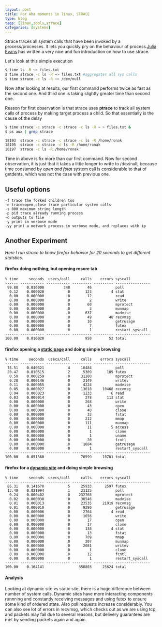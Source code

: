```yaml
---
layout: post
title: For Aha moments in linux, STRACE
type: blog
tags: [linux,tools,strace]
categories: [systems]
---
```

Strace traces all system calls that have been invoked by a process/processes. It lets you quickly pry on the behaviour of process.[Julia Evans](http://jvns.ca/blog/2015/04/14/strace-zine/) has written a very nice and fun introduction on how to use strace. 

Let's look at this simple execution 

```bash
$ time ls -R ~> files.txt
$ time strace -c ls -R ~> files.txt #aggregates all sys calls 
$ time strace -c ls -R ~> /dev/null
```  

Now after looking at results, our first command performs twice as fast as the second one. And third one is taking slightly greater time than second one. 

Reason for first observation is that strace uses **ptrace** to track all system calls of process by making target process a child.
So that essentially is the cause of the delay

```bash
$ time strace -c strace -c strace -c ls -R ~ > files.txt &
$ ps aux | grep strace 

18193  strace -c strace -c strace -c ls -R /home/ronak
18195  strace -c strace -c ls -R /home/ronak
18197  strace -c ls -R /home/ronak
```    
Time in above is 5x more than our first command. Now for second observation, it is just that it takes a little longer to write to /dev/null, because time consumed by *open and fstat* system call is considerable to that of getdents, which was not the case with previous one. 

## Useful options 

``` 
-f trace the forked children too
-e trace=open,close trace particular system calls 
-s 800 maximum string length
-p pid trace already running process 
-o outputs to file
-y print in verbose mode
-yy print a network process in verbose mode, and replaces with ip
```

## Another Experiment 

*Here I run strace to know firefox behavior for 20 seconds to get different statstics.*

#### firefox doing nothing, but opening resore tab
```
% time     seconds  usecs/call     calls    errors syscall
------ ----------- ----------- --------- --------- ----------------
 99.88    0.016000         348        46           poll
  0.12    0.000020           0       123         4 stat
  0.00    0.000000           0        12           read
  0.00    0.000000           0         2           write
  0.00    0.000000           0        60           mprotect
  0.00    0.000000           0         3           munmap
  0.00    0.000000           0       637           madvise
  0.00    0.000000           0        49        48 recvmsg
  0.00    0.000000           0        10           getrusage
  0.00    0.000000           0         7           futex
  0.00    0.000000           0         1           restart_syscall
------ ----------- ----------- --------- --------- ----------------
100.00    0.016020                   950        52 total
```

#### firefox opening a [static page](https://researchweb.iiit.ac.in/~/ronak.kogta/ICS231) and doing simple browsing  

```
% time     seconds  usecs/call     calls    errors syscall
------ ----------- ----------- --------- --------- ----------------
 78.51    0.040321           4     10484           poll
 20.47    0.010515           2      5309       189 futex
  0.50    0.000259           0     31280           mprotect
  0.28    0.000146           0      2149           writev
  0.11    0.000055           0      4224           madvise
  0.05    0.000027           0     13018     10468 recvmsg
  0.04    0.000023           0      1233         6 read
  0.03    0.000014           0       278       113 stat
  0.00    0.000000           0       268           write
  0.00    0.000000           0        43           open
  0.00    0.000000           0        40           close
  0.00    0.000000           0        32           fstat
  0.00    0.000000           0       212           mmap
  0.00    0.000000           0       111           munmap
  0.00    0.000000           0        11         5 access
  0.00    0.000000           0         1           clone
  0.00    0.000000           0         1           uname
  0.00    0.000000           0        20           fcntl
  0.00    0.000000           0      1884           getrusage
  0.00    0.000000           0         1           restart_syscall
------ ----------- ----------- --------- --------- ----------------
100.00    0.051360                 70599     10781 total
```

#### firefox for a [dynamic site](https://facebook.com) and doing simple browsing  

```
% time     seconds  usecs/call     calls    errors syscall
------ ----------- ----------- --------- --------- ----------------
 86.31    0.141678           5     25933      2597 futex
 13.40    0.021994           1     21125           poll
  0.24    0.000402           0    232768           mprotect
  0.02    0.000038           0     30546           madvise
  0.01    0.000013           0     23535     21019 recvmsg
  0.01    0.000010           0      9280           getrusage
  0.00    0.000006           0      2764         4 read
  0.00    0.000000           0      1656           write
  0.00    0.000000           0        17           open
  0.00    0.000000           0        17           close
  0.00    0.000000           0       138         4 stat
  0.00    0.000000           0        13           fstat
  0.00    0.000000           0       709           mmap
  0.00    0.000000           0       207           munmap
  0.00    0.000000           0      2081           writev
  0.00    0.000000           0         1           clone
  0.00    0.000000           0        12           fcntl
  0.00    0.000000           0         1           restart_syscall
------ ----------- ----------- --------- --------- ----------------
100.00    0.164141                350803     23624 total
```

#### Analysis
Looking at dynamic site vs static site, there is a huge difference between number of system calls. Dynamic sites have more interacting components runnning and constantly receiving  messages and using futex to  ensure some kind of ordered state.  Also poll requests increase considerably. You can also see lot of errors in recvmsg, which checks out as we are using tcp, and packets may fail due to several reasons, but delivery guarantees are met by sending packets again and again.

